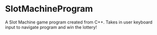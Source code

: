 # SlotMachineProgram
A Slot Machine game program created from C++. Takes in user keyboard input to navigate program and win the lottery!
